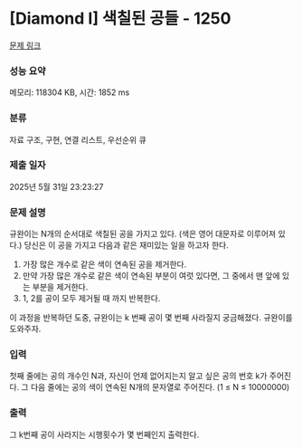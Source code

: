 # [Diamond I] 색칠된 공들 - 1250 

[문제 링크](https://www.acmicpc.net/problem/1250) 

### 성능 요약

메모리: 118304 KB, 시간: 1852 ms

### 분류

자료 구조, 구현, 연결 리스트, 우선순위 큐

### 제출 일자

2025년 5월 31일 23:23:27

### 문제 설명

<p>규완이는 N개의 순서대로 색칠된 공을 가지고 있다. (색은 영어 대문자로 이루어져 있다.) 당신은 이 공을 가지고 다음과 같은 재미있는 일을 하고자 한다.</p>

<ol>
	<li>가장 많은 개수로 같은 색이 연속된 공을 제거한다.</li>
	<li>만약 가장 많은 개수로 같은 색이 연속된 부분이 여럿 있다면, 그 중에서 맨 앞에 있는 부분을 제거한다.</li>
	<li>1, 2를 공이 모두 제거될 때 까지 반복한다.</li>
</ol>

<p>이 과정을 반복하던 도중, 규완이는 k 번째 공이 몇 번째 사라질지 궁금해졌다. 규완이를 도와주자.</p>

### 입력 

 <p>첫째 줄에는 공의 개수인 N과, 자신이 언제 없어지는지 알고 싶은 공의 번호 k가 주어진다. 그 다음 줄에는 공의 색이 연속된 N개의 문자열로 주어진다. (1 ≤ N ≤ 10000000)</p>

### 출력 

 <p>그 k번째 공이 사라지는 시행횟수가 몇 번째인지 출력한다.</p>

